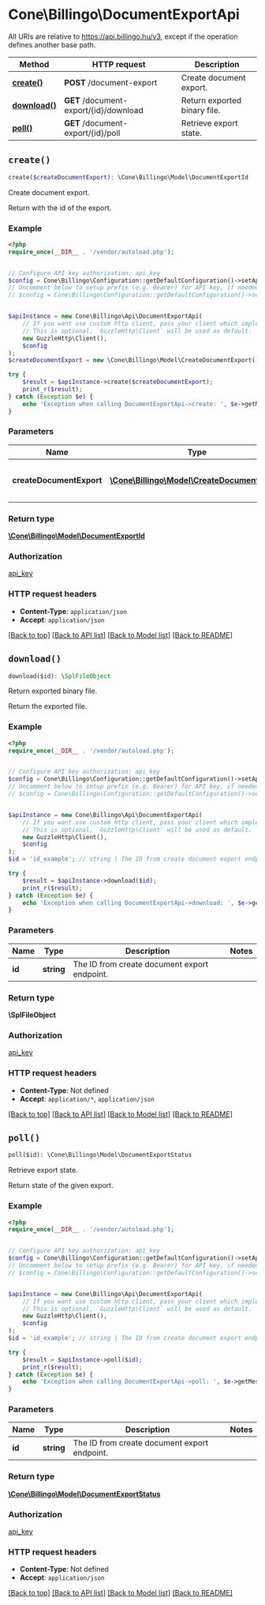 # Cone\Billingo\DocumentExportApi

All URIs are relative to https://api.billingo.hu/v3, except if the operation defines another base path.

| Method | HTTP request | Description |
| ------------- | ------------- | ------------- |
| [**create()**](DocumentExportApi.md#create) | **POST** /document-export | Create document export. |
| [**download()**](DocumentExportApi.md#download) | **GET** /document-export/{id}/download | Return exported binary file. |
| [**poll()**](DocumentExportApi.md#poll) | **GET** /document-export/{id}/poll | Retrieve export state. |


## `create()`

```php
create($createDocumentExport): \Cone\Billingo\Model\DocumentExportId
```

Create document export.

Return with the id of the export.

### Example

```php
<?php
require_once(__DIR__ . '/vendor/autoload.php');


// Configure API key authorization: api_key
$config = Cone\Billingo\Configuration::getDefaultConfiguration()->setApiKey('X-API-KEY', 'YOUR_API_KEY');
// Uncomment below to setup prefix (e.g. Bearer) for API key, if needed
// $config = Cone\Billingo\Configuration::getDefaultConfiguration()->setApiKeyPrefix('X-API-KEY', 'Bearer');


$apiInstance = new Cone\Billingo\Api\DocumentExportApi(
    // If you want use custom http client, pass your client which implements `GuzzleHttp\ClientInterface`.
    // This is optional, `GuzzleHttp\Client` will be used as default.
    new GuzzleHttp\Client(),
    $config
);
$createDocumentExport = new \Cone\Billingo\Model\CreateDocumentExport(); // \Cone\Billingo\Model\CreateDocumentExport | Create document export body.

try {
    $result = $apiInstance->create($createDocumentExport);
    print_r($result);
} catch (Exception $e) {
    echo 'Exception when calling DocumentExportApi->create: ', $e->getMessage(), PHP_EOL;
}
```

### Parameters

| Name | Type | Description  | Notes |
| ------------- | ------------- | ------------- | ------------- |
| **createDocumentExport** | [**\Cone\Billingo\Model\CreateDocumentExport**](../Model/CreateDocumentExport.md)| Create document export body. | |

### Return type

[**\Cone\Billingo\Model\DocumentExportId**](../Model/DocumentExportId.md)

### Authorization

[api_key](../../README.md#api_key)

### HTTP request headers

- **Content-Type**: `application/json`
- **Accept**: `application/json`

[[Back to top]](#) [[Back to API list]](../../README.md#endpoints)
[[Back to Model list]](../../README.md#models)
[[Back to README]](../../README.md)

## `download()`

```php
download($id): \SplFileObject
```

Return exported binary file.

Return the exported file.

### Example

```php
<?php
require_once(__DIR__ . '/vendor/autoload.php');


// Configure API key authorization: api_key
$config = Cone\Billingo\Configuration::getDefaultConfiguration()->setApiKey('X-API-KEY', 'YOUR_API_KEY');
// Uncomment below to setup prefix (e.g. Bearer) for API key, if needed
// $config = Cone\Billingo\Configuration::getDefaultConfiguration()->setApiKeyPrefix('X-API-KEY', 'Bearer');


$apiInstance = new Cone\Billingo\Api\DocumentExportApi(
    // If you want use custom http client, pass your client which implements `GuzzleHttp\ClientInterface`.
    // This is optional, `GuzzleHttp\Client` will be used as default.
    new GuzzleHttp\Client(),
    $config
);
$id = 'id_example'; // string | The ID from create document export endpoint.

try {
    $result = $apiInstance->download($id);
    print_r($result);
} catch (Exception $e) {
    echo 'Exception when calling DocumentExportApi->download: ', $e->getMessage(), PHP_EOL;
}
```

### Parameters

| Name | Type | Description  | Notes |
| ------------- | ------------- | ------------- | ------------- |
| **id** | **string**| The ID from create document export endpoint. | |

### Return type

**\SplFileObject**

### Authorization

[api_key](../../README.md#api_key)

### HTTP request headers

- **Content-Type**: Not defined
- **Accept**: `application/*`, `application/json`

[[Back to top]](#) [[Back to API list]](../../README.md#endpoints)
[[Back to Model list]](../../README.md#models)
[[Back to README]](../../README.md)

## `poll()`

```php
poll($id): \Cone\Billingo\Model\DocumentExportStatus
```

Retrieve export state.

Return state of the given export.

### Example

```php
<?php
require_once(__DIR__ . '/vendor/autoload.php');


// Configure API key authorization: api_key
$config = Cone\Billingo\Configuration::getDefaultConfiguration()->setApiKey('X-API-KEY', 'YOUR_API_KEY');
// Uncomment below to setup prefix (e.g. Bearer) for API key, if needed
// $config = Cone\Billingo\Configuration::getDefaultConfiguration()->setApiKeyPrefix('X-API-KEY', 'Bearer');


$apiInstance = new Cone\Billingo\Api\DocumentExportApi(
    // If you want use custom http client, pass your client which implements `GuzzleHttp\ClientInterface`.
    // This is optional, `GuzzleHttp\Client` will be used as default.
    new GuzzleHttp\Client(),
    $config
);
$id = 'id_example'; // string | The ID from create document export endpoint.

try {
    $result = $apiInstance->poll($id);
    print_r($result);
} catch (Exception $e) {
    echo 'Exception when calling DocumentExportApi->poll: ', $e->getMessage(), PHP_EOL;
}
```

### Parameters

| Name | Type | Description  | Notes |
| ------------- | ------------- | ------------- | ------------- |
| **id** | **string**| The ID from create document export endpoint. | |

### Return type

[**\Cone\Billingo\Model\DocumentExportStatus**](../Model/DocumentExportStatus.md)

### Authorization

[api_key](../../README.md#api_key)

### HTTP request headers

- **Content-Type**: Not defined
- **Accept**: `application/json`

[[Back to top]](#) [[Back to API list]](../../README.md#endpoints)
[[Back to Model list]](../../README.md#models)
[[Back to README]](../../README.md)
